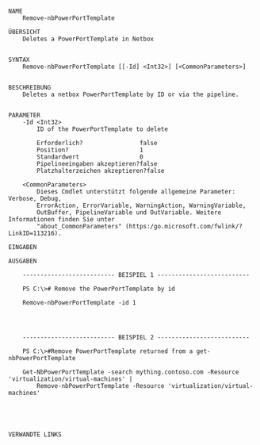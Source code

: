 ﻿```

NAME
    Remove-nbPowerPortTemplate
    
ÜBERSICHT
    Deletes a PowerPortTemplate in Netbox
    
    
SYNTAX
    Remove-nbPowerPortTemplate [[-Id] <Int32>] [<CommonParameters>]
    
    
BESCHREIBUNG
    Deletes a netbox PowerPortTemplate by ID or via the pipeline.
    

PARAMETER
    -Id <Int32>
        ID of the PowerPortTemplate to delete
        
        Erforderlich?                false
        Position?                    1
        Standardwert                 0
        Pipelineeingaben akzeptieren?false
        Platzhalterzeichen akzeptieren?false
        
    <CommonParameters>
        Dieses Cmdlet unterstützt folgende allgemeine Parameter: Verbose, Debug,
        ErrorAction, ErrorVariable, WarningAction, WarningVariable,
        OutBuffer, PipelineVariable und OutVariable. Weitere Informationen finden Sie unter 
        "about_CommonParameters" (https:/go.microsoft.com/fwlink/?LinkID=113216). 
    
EINGABEN
    
AUSGABEN
    
    -------------------------- BEISPIEL 1 --------------------------
    
    PS C:\># Remove the PowerPortTemplate by id
    
    Remove-nbPowerPortTemplate -id 1
    
    
    
    
    -------------------------- BEISPIEL 2 --------------------------
    
    PS C:\>#Remove PowerPortTemplate returned from a get-nbPowerPortTemplate
    
    Get-NbPowerPortTemplate -search mything.contoso.com -Resource 'virtualization/virtual-machines' |
        Remove-nbPowerPortTemplate -Resource 'virtualization/virtual-machines'
    
    
    
    
    
VERWANDTE LINKS



```

